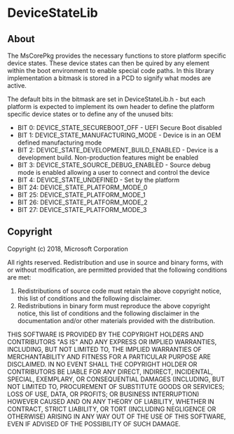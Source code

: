 # DeviceStateLib

## About

The MsCorePkg provides the necessary functions to store platform specific device states.  These device states can then be quired by any element within the boot environment to enable special code paths.  In this library implementation a bitmask is stored in a PCD to signify what modes are active.

The default bits in the bitmask are set in DeviceStateLib.h - but each platform is expected to implement its own header to define the platform specific device states or to define any of the unused bits:

* BIT 0:  DEVICE_STATE_SECUREBOOT_OFF - UEFI Secure Boot disabled
* BIT 1:  DEVICE_STATE_MANUFACTURING_MODE - Device is in an OEM defined manufacturing mode
* BIT 2:  DEVICE_STATE_DEVELOPMENT_BUILD_ENABLED - Device is a development build.  Non-production features might be enabled
* BIT 3:  DEVICE_STATE_SOURCE_DEBUG_ENABLED - Source debug mode is enabled allowing a user to connect and control the device
* BIT 4:  DEVICE_STATE_UNDEFINED - Set by the platform
* BIT 24: DEVICE_STATE_PLATFORM_MODE_0
* BIT 25: DEVICE_STATE_PLATFORM_MODE_1
* BIT 26: DEVICE_STATE_PLATFORM_MODE_2
* BIT 27: DEVICE_STATE_PLATFORM_MODE_3

## Copyright

Copyright (c) 2018, Microsoft Corporation

All rights reserved. Redistribution and use in source and binary forms, with or without modification, are permitted provided that the following conditions are met:

1. Redistributions of source code must retain the above copyright notice, this list of conditions and the following disclaimer.
2. Redistributions in binary form must reproduce the above copyright notice, this list of conditions and the following disclaimer in the documentation and/or other materials provided with the distribution.

THIS SOFTWARE IS PROVIDED BY THE COPYRIGHT HOLDERS AND CONTRIBUTORS "AS IS" AND ANY EXPRESS OR IMPLIED WARRANTIES, INCLUDING, BUT NOT LIMITED TO, THE IMPLIED WARRANTIES OF MERCHANTABILITY AND FITNESS FOR A PARTICULAR PURPOSE ARE DISCLAIMED. IN NO EVENT SHALL THE COPYRIGHT HOLDER OR CONTRIBUTORS BE LIABLE FOR ANY DIRECT, INDIRECT, INCIDENTAL, SPECIAL, EXEMPLARY, OR CONSEQUENTIAL DAMAGES (INCLUDING, BUT NOT LIMITED TO, PROCUREMENT OF SUBSTITUTE GOODS OR SERVICES; LOSS OF USE, DATA, OR PROFITS; OR BUSINESS INTERRUPTION) HOWEVER CAUSED AND ON ANY THEORY OF LIABILITY, WHETHER IN CONTRACT, STRICT LIABILITY, OR TORT (INCLUDING NEGLIGENCE OR OTHERWISE) ARISING IN ANY WAY OUT OF THE USE OF THIS SOFTWARE, EVEN IF ADVISED OF THE POSSIBILITY OF SUCH DAMAGE.
